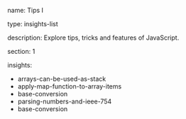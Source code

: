 name: Tips I

type: insights-list

description: Explore tips, tricks and features of JavaScript.

section: 1

insights:
  - arrays-can-be-used-as-stack
  - apply-map-function-to-array-items
  - base-conversion
  - parsing-numbers-and-ieee-754
  - base-conversion
